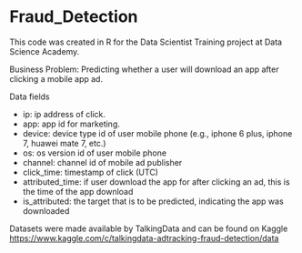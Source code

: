 # Fraud_Detection

This code was created in R for the Data Scientist Training project at Data Science Academy.

Business Problem: Predicting whether a user will download an app after clicking a mobile app ad.

Data fields
- ip: ip address of click.
- app: app id for marketing.
- device: device type id of user mobile phone (e.g., iphone 6 plus, iphone 7, huawei mate 7, etc.)
- os: os version id of user mobile phone
- channel: channel id of mobile ad publisher
- click_time: timestamp of click (UTC)
- attributed_time: if user download the app for after clicking an ad, this is the time of the app download
- is_attributed: the target that is to be predicted, indicating the app was downloaded

Datasets were made available by TalkingData and can be found on Kaggle
https://www.kaggle.com/c/talkingdata-adtracking-fraud-detection/data
